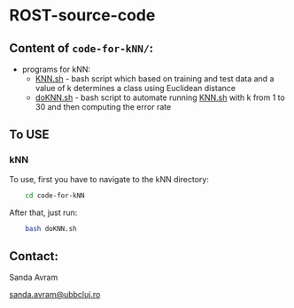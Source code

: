 # ROST-source-code

## Content of `code-for-kNN/`:

* programs for kNN:
    * [KNN.sh](https://github.com/sanda-avram/ROST-source-code/blob/main/code-for-kNN/KNN.sh) - bash script which based on training and test data and a value of k determines a class using Euclidean distance
    * [doKNN.sh](https://github.com/sanda-avram/ROST-source-code/blob/main/code-for-kNN/doKNN.sh) - bash script to automate running [KNN.sh](https://github.com/sanda-avram/ROST-source-code/blob/main/code-for-kNN/KNN.sh) with k from 1 to 30 and then computing the error rate

## To USE


### kNN

To use, first you have to navigate to the kNN directory:

```bash
    cd code-for-kNN
```

After that, just run:

```bash
    bash doKNN.sh
```


## Contact:

Sanda Avram

[sanda.avram@ubbcluj.ro](sanda.avram@ubbcluj.ro)
